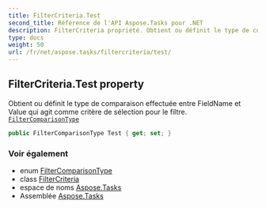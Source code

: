 ```yaml
---
title: FilterCriteria.Test
second_title: Référence de l'API Aspose.Tasks pour .NET
description: FilterCriteria propriété. Obtient ou définit le type de comparaison effectuée entre FieldName et Value qui agit comme critère de sélection pour le filtre. FilterComparisonType
type: docs
weight: 50
url: /fr/net/aspose.tasks/filtercriteria/test/
---
```

## FilterCriteria.Test property

Obtient ou définit le type de comparaison effectuée entre FieldName et Value qui agit comme critère de sélection pour le filtre. [`FilterComparisonType`](../../filtercomparisontype/)

```csharp
public FilterComparisonType Test { get; set; }
```

### Voir également

* enum [FilterComparisonType](../../filtercomparisontype/)
* class [FilterCriteria](../)
* espace de noms [Aspose.Tasks](../../filtercriteria/)
* Assemblée [Aspose.Tasks](../../../)


